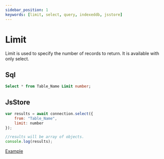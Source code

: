 ```yaml
---
sidebar_position: 1
keywords: [limit, select, query, indexeddb, jsstore]
---
```


# Limit

Limit is used to specify the number of records to return. It is available with only select.

## Sql

```sql
Select * from Table_Name Limit number;
```

## JsStore

```javascript
var results = await connection.select({
    from: "Table_Name",
    limit: number
});

//results will be array of objects.
console.log(results);
```

<p class="text--center">
    <a class="button button--info" target="_blank" href="https://ujjwalguptaofficial.github.io/idbstudio/?db=Demo&query=select(%7B%0A%20%20%20%20from%3A%20%22Customers%22%2C%0A%20%20%20%20limit%3A%2010%0A%7D)%3B%0A">Example</a>
</p>
